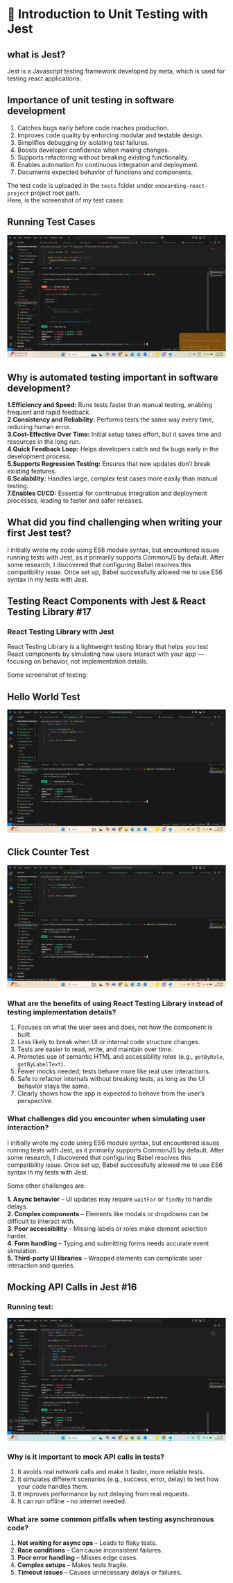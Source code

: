 # 📌 Introduction to Unit Testing with Jest

## what is Jest?
Jest is a Javascript testing framework developed by meta, which is used for testing react applications.

## Importance of unit testing in software development
1. Catches bugs early before code reaches production.
2. Improves code quality by enforcing modular and testable design.
3. Simplifies debugging by isolating test failures.
4. Boosts developer confidence when making changes.
5. Supports refactoring without breaking existing functionality.
6. Enables automation for continuous integration and deployment.
7. Documents expected behavior of functions and components.

The test code is uploaded in the `tests` folder under `onboarding-react-project` project root path.<br>
Here, is the screenshot of my test cases:
## Running Test Cases
![Running Test Cases](https://github.com/ashokneupane/ashokneupane-intern-repo/blob/main/milestones/images/react_fundamentals/running_test_cases.png)<br>

## Why is automated testing important in software development?
**1.Efficiency and Speed:** Runs tests faster than manual testing, enabling frequent and rapid feedback.<br>
**2.Consistency and Reliability:** Performs tests the same way every time, reducing human error.<br>
**3.Cost-Effective Over Time:** Initial setup takes effort, but it saves time and resources in the long run.<br>
**4.Quick Feedback Loop:** Helps developers catch and fix bugs early in the development process.<br>
**5.Supports Regression Testing:** Ensures that new updates don’t break existing features.<br>
**6.Scalability:** Handles large, complex test cases more easily than manual testing.<br>
**7.Enables CI/CD:** Essential for continuous integration and deployment processes, leading to faster and safer releases.<br>

## What did you find challenging when writing your first Jest test?
I initially wrote my code using ES6 module syntax, but encountered issues running tests with Jest, as it primarily supports CommonJS by default. After some research, I discovered that configuring Babel resolves this compatibility issue. Once set up, Babel successfully allowed me to use ES6 syntax in my tests with Jest.

## Testing React Components with Jest & React Testing Library #17
### React Testing Library with Jest
React Testing Library is a lightweight testing library that helps you test React components by simulating how users interact with your app — focusing on behavior, not implementation details.

Some screenshot of testing:
## Hello World Test
![Hello World Test](https://github.com/ashokneupane/ashokneupane-intern-repo/blob/main/milestones/images/jest_test/hello_world_test.png)<br>

## Click Counter Test
![Click Counter Test](https://github.com/ashokneupane/ashokneupane-intern-repo/blob/main/milestones/images/jest_test/click_counter_test.png)<br>


### What are the benefits of using React Testing Library instead of testing implementation details?
1. Focuses on what the user sees and does, not how the component is built.
2. Less likely to break when UI or internal code structure changes.
3. Tests are easier to read, write, and maintain over time.
4. Promotes use of semantic HTML and accessibility roles (e.g., `getByRole`, `getByLabelText`).
5. Fewer mocks needed; tests behave more like real user interactions.
6. Safe to refactor internals without breaking tests, as long as the UI behavior stays the same.
7. Clearly shows how the app is expected to behave from the user’s perspective.


### What challenges did you encounter when simulating user interaction?
I initially wrote my code using ES6 module syntax, but encountered issues running tests with Jest, as it primarily supports CommonJS by default. After some research, I discovered that configuring Babel resolves this compatibility issue. Once set up, Babel successfully allowed me to use ES6 syntax in my tests with Jest.<br>

Some other challenges are:<br>

**1. Async behavior** – UI updates may require `waitFor` or `findBy` to handle delays.<br>
**2. Complex components** – Elements like modals or dropdowns can be difficult to interact with.<br>
**3. Poor accessibility** – Missing labels or roles make element selection harder.<br>
**4. Form handling** – Typing and submitting forms needs accurate event simulation.<br>
**5. Third-party UI libraries** – Wrapped elements can complicate user interaction and queries.

## Mocking API Calls in Jest #16
### Running test:
![Running Test](https://github.com/ashokneupane/ashokneupane-intern-repo/blob/main/milestones/images/jest_test/mock_api_jest.png)<br>

### Why is it important to mock API calls in tests?
1. It avoids real network calls and make it faster, more reliable tests.
2. It simulates different scenarios (e.g., success, error, delay) to test how your code handles them.
3. It improves performance by not delaying from real requests.
4. It can run offline - no internet needed.

### What are some common pitfalls when testing asynchronous code?
1. **Not waiting for async ops** – Leads to flaky tests.
2. **Race conditions** – Can cause inconsistent failures.
3. **Poor error handling** – Misses edge cases.
4. **Complex setups** – Makes tests fragile.
5. **Timeout issues** – Causes unnecessary delays or failures.

